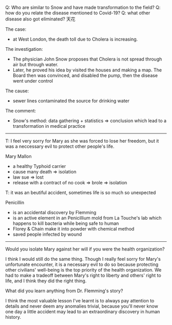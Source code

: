 Q: Who are similar to Snow and have made transformation to the field?
Q: how do you relate the disease mentioned to Covid-19?
Q: what other disease also got eliminated? 天花


The case: 
- at West London, the death toll due to Cholera is increasing.

The investigation:
- The physician John Snow proposes that Cholera is not spread through air but through water.
- Later, he proved his idea by visited the houses and making a map. The Board then was convinced, and  disabled the pump, then the disease went under control

The cause:
- sewer lines contaminated the source for drinking water

The comment:
- Snow's method: data gathering + statistics => conclusion
  which lead to a transformation in medical practice

---

T: I feel very sorry for Mary as she was forced to lose her freedom, but it was a neccessary evil to protect other people's life.

Mary Mallon 
- a healthy Typhoid carrier
- cause many death => isolation
- law sue => lost
- release with a contract of no cook => brole => isolation

T: it was an beutiful accident, sometimes life is so much so unexpected

Penicillin
- is an accidental discovery by Flemming
- is an active element in an Penicillium mold from La Touche's lab
  which happens to kill bacteria while being safe to human
- Florey & Chain make it into powder with chemical method
- saved people infected by wound


---


Would you isolate Mary against her will if you were the health organization?

I think I would still do the same thing. Though I really feel sorry for Mary's unfortunate encounter, it is a necessary evil to do so because protecting other civilians' well-being is the top priority of the health organization. We had to make a tradeoff between Mary's right to liberty and others' right to life, and I think they did the right thing.


What did you learn anything from Dr. Flemming's story?

I think the most valuable lesson I've learnt is to always pay attention to details and never deem any anomalies trivial, because you'll never know one day a little accident may lead to an extraordinary discovery in human history.

